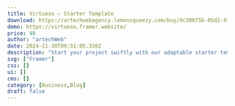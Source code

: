 ```yaml
---
title: Virtuoso — Starter Template
download: https://artechwebagency.lemonsqueezy.com/buy/9c306f5b-85d2-47b2-a4ab-4d947c3c81ac
demo: https://virtuoso.framer.website/
price: 40
author: "artechWeb"
date: 2024-11-30T09:51:05.326Z
description: "Start your project swiftly with our adaptable starter template. Offering 3 home page variations, contemporary layouts, oversized menu, full-page feature section, and more! Tailor it for any business, agency, or content creator."
ssg: ["Framer"]
css: []
ui: []
cms: []
category: [Business,Blog]
draft: false
---
```

